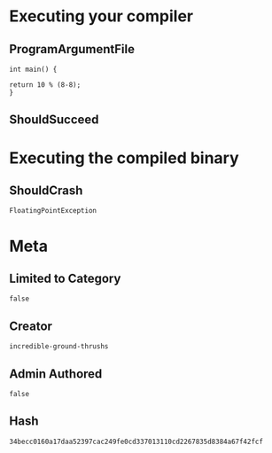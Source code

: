 # Executing your compiler

## ProgramArgumentFile

```
int main() {
    
return 10 % (8-8);
}
```

## ShouldSucceed

# Executing the compiled binary

## ShouldCrash

```
FloatingPointException
```

# Meta

## Limited to Category

```
false
```

## Creator

```
incredible-ground-thrushs
```

## Admin Authored

```
false
```

## Hash

```
34becc0160a17daa52397cac249fe0cd337013110cd2267835d8384a67f42fcf
```
